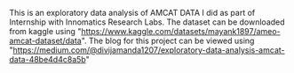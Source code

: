 This is an exploratory data analysis of AMCAT DATA I did as part of Internship with Innomatics Research Labs.
The dataset can be downloaded from kaggle using "https://www.kaggle.com/datasets/mayank1897/ameo-amcat-dataset/data".
The blog for this project can be viewed using "https://medium.com/@divijamanda1207/exploratory-data-analysis-amcat-data-48be4d4c8a5b"
